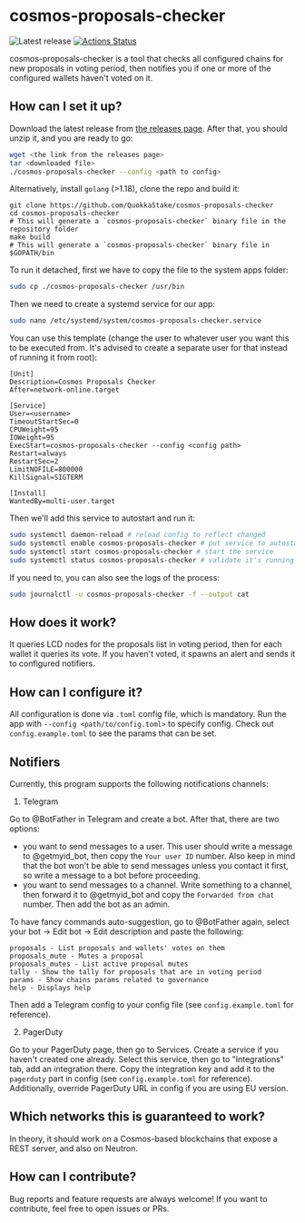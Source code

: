 # cosmos-proposals-checker

![Latest release](https://img.shields.io/github/v/release/QuokkaStake/cosmos-proposals-checker)
[![Actions Status](https://github.com/QuokkaStake/cosmos-proposals-checker/workflows/test/badge.svg)](https://github.com/QuokkaStake/cosmos-proposals-checker/actions)

cosmos-proposals-checker is a tool that checks all configured chains for new proposals in voting period, then notifies you if one or more of the configured wallets haven't voted on it.

## How can I set it up?

Download the latest release from [the releases page](https://github.com/QuokkaStake/cosmos-proposals-checker/releases/). After that, you should unzip it, and you are ready to go:

```sh
wget <the link from the releases page>
tar <downloaded file>
./cosmos-proposals-checker --config <path to config>
```

Alternatively, install `golang` (>1.18), clone the repo and build it:
```
git clone https://github.com/QuokkaStake/cosmos-proposals-checker
cd cosmos-proposals-checker
# This will generate a `cosmos-proposals-checker` binary file in the repository folder
make build
# This will generate a `cosmos-proposals-checker` binary file in $GOPATH/bin
```

To run it detached, first we have to copy the file to the system apps folder:

```sh
sudo cp ./cosmos-proposals-checker /usr/bin
```

Then we need to create a systemd service for our app:

```sh
sudo nano /etc/systemd/system/cosmos-proposals-checker.service
```

You can use this template (change the user to whatever user you want this to be executed from. It's advised to create a separate user for that instead of running it from root):

```
[Unit]
Description=Cosmos Proposals Checker
After=network-online.target

[Service]
User=<username>
TimeoutStartSec=0
CPUWeight=95
IOWeight=95
ExecStart=cosmos-proposals-checker --config <config path>
Restart=always
RestartSec=2
LimitNOFILE=800000
KillSignal=SIGTERM

[Install]
WantedBy=multi-user.target
```

Then we'll add this service to autostart and run it:

```sh
sudo systemctl daemon-reload # reload config to reflect changed
sudo systemctl enable cosmos-proposals-checker # put service to autostart
sudo systemctl start cosmos-proposals-checker # start the service
sudo systemctl status cosmos-proposals-checker # validate it's running
```

If you need to, you can also see the logs of the process:

```sh
sudo journalctl -u cosmos-proposals-checker -f --output cat
```

## How does it work?

It queries LCD nodes for the proposals list in voting period, then for each wallet it queries its vote. If you haven't voted, it spawns an alert and sends it to configured notifiers.

## How can I configure it?

All configuration is done via `.toml` config file, which is mandatory. Run the app with `--config <path/to/config.toml>` to specify config. Check out `config.example.toml` to see the params that can be set.

## Notifiers

Currently, this program supports the following notifications channels:
1) Telegram

Go to @BotFather in Telegram and create a bot. After that, there are two options:
- you want to send messages to a user. This user should write a message to @getmyid_bot, then copy the `Your user ID` number. Also keep in mind that the bot won't be able to send messages unless you contact it first, so write a message to a bot before proceeding.
- you want to send messages to a channel. Write something to a channel, then forward it to @getmyid_bot and copy the `Forwarded from chat` number. Then add the bot as an admin.

To have fancy commands auto-suggestion, go to @BotFather again, select your bot -> Edit bot -> Edit description and paste the following:
```
proposals - List proposals and wallets' votes on them
proposals_mute - Mutes a proposal
proposals_mutes - List active proposal mutes
tally - Show the tally for proposals that are in voting period
params - Show chains params related to governance
help - Displays help
```

Then add a Telegram config to your config file (see `config.example.toml` for reference).

2) PagerDuty

Go to your PagerDuty page, then go to Services. Create a service if you haven't created one already. Select this service, then go to "Integrations" tab, add an integration there. Copy the integration key and add it to the `pagerduty` part in config (see `config.example.toml` for reference). Additionally, override PagerDuty URL in config if you are using EU version.


## Which networks this is guaranteed to work?

In theory, it should work on a Cosmos-based blockchains that expose a REST server, and also on Neutron.

## How can I contribute?

Bug reports and feature requests are always welcome! If you want to contribute, feel free to open issues or PRs.
